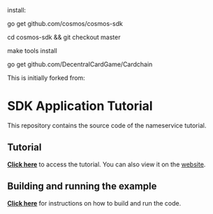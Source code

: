 install:

go get github.com/cosmos/cosmos-sdk 

cd cosmos-sdk && git checkout master 

make tools install

go get github.com/DecentralCardGame/Cardchain

This is initially forked from:

# SDK Application Tutorial

This repository contains the source code of the nameservice tutorial.

## Tutorial

**[Click here](./tutorial/README.md)** to access the tutorial. You can also view it on the [website](https://cosmos.network/docs/tutorial).

## Building and running the example

**[Click here](./tutorial/build-run.md)**  for instructions on how to build and run the code.
